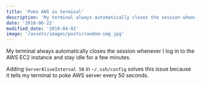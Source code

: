 ```yaml
---
title: 'Poke AWS in terminal'
description: 'My terminal always automatically closes the session whenever I log in to the AWS EC2 instance and stay idle for a few minutes'
date: '2018-06-22'
modified_date: '2019-04-02'
image: '/assets/images/posts/random-img.jpg'
---
```


My terminal always automatically closes the session whenever I log in to the AWS EC2 instance and stay idle for a few minutes.

Adding `ServerAliveInterval 50` in `~/.ssh/config` solves this issue because it tells my terminal to poke AWS server every 50 seconds. 